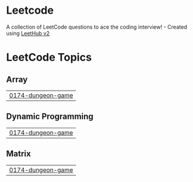 # Leetcode
A collection of LeetCode questions to ace the coding interview! - Created using [LeetHub v2](https://github.com/arunbhardwaj/LeetHub-2.0)

<!---LeetCode Topics Start-->
# LeetCode Topics
## Array
|  |
| ------- |
| [0174-dungeon-game](https://github.com/LinaJeon/Leetcode/tree/master/0174-dungeon-game) |
## Dynamic Programming
|  |
| ------- |
| [0174-dungeon-game](https://github.com/LinaJeon/Leetcode/tree/master/0174-dungeon-game) |
## Matrix
|  |
| ------- |
| [0174-dungeon-game](https://github.com/LinaJeon/Leetcode/tree/master/0174-dungeon-game) |
<!---LeetCode Topics End-->